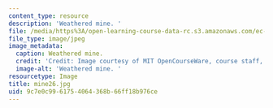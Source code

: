 ```yaml
---
content_type: resource
description: 'Weathered mine. '
file: /media/https%3A/open-learning-course-data-rc.s3.amazonaws.com/ec-s06-design-for-demining-spring-2007/9c7e0c9961754064368b66ff18b976ce_mine26.jpg
file_type: image/jpeg
image_metadata:
  caption: Weathered mine.
  credit: 'Credit: Image courtesy of MIT OpenCourseWare, course staff, and students.'
  image-alt: 'Weathered mine. '
resourcetype: Image
title: mine26.jpg
uid: 9c7e0c99-6175-4064-368b-66ff18b976ce
---
```

